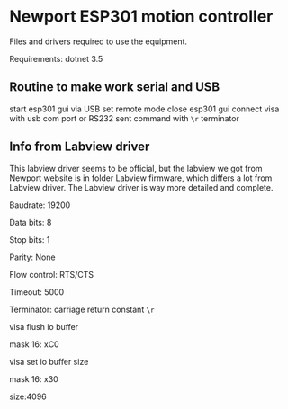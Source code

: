 # Newport ESP301 motion controller

Files and drivers required to use the equipment.

Requirements: dotnet 3.5

## Routine to make work serial and USB
start esp301 gui via USB
set remote mode
close esp301 gui
connect visa with usb com port or RS232
sent command with `\r` terminator

## Info from Labview driver

This labview driver seems to be official, but the labview we got from Newport website is in folder Labview firmware, which differs a lot from Labview driver. The Labview driver is way more detailed and complete. 

Baudrate: 19200

Data bits: 8 

Stop bits: 1

Parity: None

Flow control: RTS/CTS

Timeout: 5000

Terminator: carriage return constant `\r`

visa flush io buffer

mask 16: xC0

visa set io buffer size

mask 16: x30

size:4096
